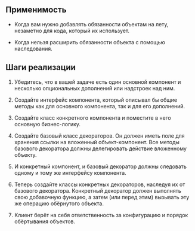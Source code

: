 ## Применимость
- Когда вам нужно добавлять обязанности объектам на лету, незаметно для кода, который их использует.

- Когда нельзя расширить обязанности объекта с помощью наследования.
## Шаги реализации

1. Убедитесь, что в вашей задаче есть один основной компонент и 
   несколько опциональных дополнений или надстроек над ним.

2. Создайте интерфейс компонента, который описывал бы общие методы как 
   для основного компонента, так и для его дополнений.

3. Создайте класс конкретного компонента и поместите в него основную бизнес-логику.

4. Создайте базовый класс декораторов. Он должен иметь поле для хранения 
   ссылки на вложенный объект-компонент. Все методы базового декоратора должны делегировать действие вложенному объекту.

5. И конкретный компонент, и базовый декоратор должны следовать одному и тому же интерфейсу компонента.

6. Теперь создайте классы конкретных декораторов, наследуя их от базового декоратора. 
   Конкретный декоратор должен выполнять свою добавочную функцию, а затем (или перед этим) 
   вызывать эту же операцию обёрнутого объекта.

7. Клиент берёт на себя ответственность за конфигурацию и порядок обёртывания объектов.